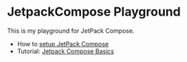 # JetpackCompose Playground
This is my playground for JetPack Compose.

* How to [setup JetPack Compose](https://developer.android.com/jetpack/compose/setup?authuser=3)
* Tutorial: [Jetpack Compose Basics](https://developer.android.com/jetpack/compose/tutorial?authuser=3)